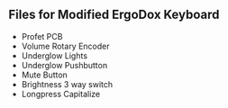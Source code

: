 ## Files for Modified ErgoDox Keyboard
- Profet PCB
- Volume Rotary Encoder
- Underglow Lights
- Underglow Pushbutton
- Mute Button
- Brightness 3 way switch
- Longpress Capitalize
